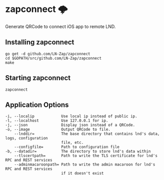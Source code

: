 # zapconnect 🌩

Generate QRCode to connect iOS app to remote LND.

## Installing zapconnect

```
go get -d github.com/LN-Zap/zapconnect
cd $GOPATH/src/github.com/LN-Zap/zapconnect
make
```

## Starting zapconnect

```
zapconnect
```

## Application Options

```
-i, --localip            Use local ip instead of public ip.
-l, --localhost          Use 127.0.0.1 for ip.
-j, --json               Display json instead of a QRCode.
-o, --image              Output QRCode to file.
    --lnddir=            The base directory that contains lnd's data, logs, configuration
                         file, etc.
    --configfile=        Path to configuration file
-b, --datadir=           The directory to store lnd's data within
    --tlscertpath=       Path to write the TLS certificate for lnd's RPC and REST services
    --adminmacaroonpath= Path to write the admin macaroon for lnd's RPC and REST services
                         if it doesn't exist
```

